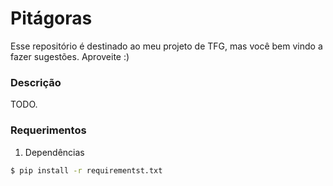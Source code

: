 Pitágoras
=========

Esse repositório é destinado ao meu projeto de TFG, mas você bem vindo a fazer sugestões. Aproveite :)

### Descrição

TODO.

### Requerimentos

1. Dependências

  ```sh
  $ pip install -r requirementst.txt
  ```
